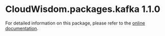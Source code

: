 # CloudWisdom.packages.kafka 1.1.0

For detailed information on this package, please refer to the [online documentation](https://docs.virtana.com/en/kafka.html).
